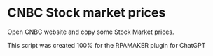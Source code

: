 # CNBC Stock market prices

Open CNBC website and copy some Stock Market prices.

This script was created 100% for the RPAMAKER plugin for ChatGPT 
